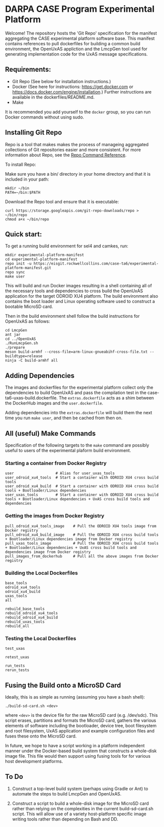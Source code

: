 # DARPA CASE Program Experimental Platform

Welcome! The repository hosts the 'Git Repo' specification for the manifest
aggregating the CASE experimental platform software base.  This manifest
contains references to pull dockerfiles for building a common build
environment, the OpenUxAS appliction and the LmcpGen tool used for generating
implementation code for the UxAS message specifications.


## Requirements:

 * Git Repo (See below for installation instructions.)
 * Docker (See here for instructions: https://get.docker.com or https://docs.docker.com/engine/installation.)
   Further instructions are available in the dockerfiles/README.md.
 * Make

It is recommended you add yourself to the `docker` group, so you can run
Docker commands without using sudo.

## Installing Git Repo

Repo is a tool that makes makes the process of manageing aggregated
collections of Git repositories easier and more consistent. For more
information about Repo, see the
[Repo Command Reference](https://source.android.com/setup/develop/repo).

To install Repo:

Make sure you have a bin/ directory in your home directory and that it is included in your path:

~~~
mkdir ~/bin
PATH=~/bin:$PATH
~~~

Download the Repo tool and ensure that it is executable:

~~~
curl https://storage.googleapis.com/git-repo-downloads/repo > ~/bin/repo
chmod a+x ~/bin/repo
~~~

## Quick start:

To get a running build environment for sel4 and camkes, run:

~~~
mkdir experimental-platform-manifest
cd experimental-platform-manifest
repo init -u https://eisgit.rockwellcollins.com/case-ta6/experimental-platform-manifest.git
repo sync 
make user
~~~

This will build and run Docker images resulting in a shell containing all of
the necessary tools and dependencies to cross build the OpenUxAS application
for the target ODROID XU4 platform.  The build environment also contains the
boot loader and Linux operating software used to construct a bootable
MicroSD card.

Then in the build environment shell follow the build instructions for OpenUxAS
as follows:

~~~
cd LmcpGen
ant jar
cd ../OpenUxAS
./RunLmcpGen.sh
./prepare
meson build-armhf --cross-file=arm-linux-gnueabihf-cross-file.txt --buildtype=release
ninja -C build-armhf all
~~~


## Adding Dependencies

The images and dockerfiles for the experimental platform collect only the
dependencies to build OpenUxAS and pass the compilation test in the
case-ta6-uxas-build.dockerfile.  The `extras.dockerfile` acts as a shim
between the DockerHub images and the `user.dockerfile`. 

Adding dependencies into the `extras.dockerfile` will build them the next time
you run `make user`, and then be cached from then on.


## All (useful) Make Commands

Specification of the following targets to the `make` command are possibly
useful to users of the experimental plaform build environment.

### Starting a container from Docker Registry

    user                   # Alias for user_uxas_tools
    user_odroid_xu4_tools  # Start a container with ODROID XU4 cross build tools
    user_odroid_xu4_build  # Start a container with ODROID XU4 cross build tools + Bootloader/Linux dependencies
    user_uxas_tools        # Start a container with ODROID XU4 cross build tools + Bootloader/Linux dependencies + UxAS cross build tools and dependencies

### Getting the images from Docker Registry

    pull_odroid_xu4_tools_image    # Pull the ODROID XU4 tools image from Docker registry
    pull_odroid_xu4_build_image    # Pull the ODROID XU4 cross build tools + Bootloader/Linux dependencies image from Docker registry
    pull_uxas_tools_image          # Pull the ODROID XU4 cross build tools + Bootloader/Linux dependencies + UxAS cross build tools and dependencies image from Docker registry
    pull_images_from_dockerhub     # Pull all the above images from Docker registry

### Building the Local Dockerfiles

    base_tools
    odroid_xu4_tools
    odroid_xu4_build
    uxas_tools
    all

    rebuild_base_tools
    rebuild_odroid_xu4_tools
    rebuild_odroid_xu4_build
    rebuild_uxas_tools
    rebuild_all

### Testing the Local Dockerfiles

    test_uxas

    retest_uxas

    run_tests
    rerun_tests


## Fusing the Build onto a MicroSD Card

Ideally, this is as simple as running (assuming you have a bash shell):

~~~
./build-sd-card.sh <dev>
~~~

where `<dev>` is the device file for the raw MicroSD card (e.g. /dev/sdc).
This script erases, partitions and formats the MicroSD card, gathers the
various elements of software including the bootloader, device tree,
boot filesystem and root filesystem, UxAS application and example
configuration files and fuses these onto the MicroSD card.

In future, we hope to have a script working in a platform independent
manner under the Docker-based build system that constructs a whole-disk
image file.  This file would then support using fusing tools for for
various host development platforms.


## To Do

1. Construct a top-level build system (perhaps using Gradle or Ant) to
   automate the steps to build LmcpGen and OpenUxAS.

2. Construct a script to build a whole-disk image for the MicroSD card rather
   than relying on the complexities in the current build-sd-card.sh script.
   This will allow use of a variety host-platform specific image writing tools
   rather than depending on Bash and DD.

